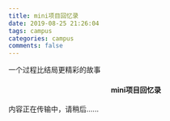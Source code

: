 ```yaml
---
title: mini项目回忆录
date: 2019-08-25 21:26:04
tags: campus 
categories: campus
comments: false
---
```


一个过程比结局更精彩的故事

<!--more-->

<html>
<body>

<h4 style="text-align:center">mini项目回忆录</h4>
<p>内容正在传输中，请稍后......</p>

</body>
</html>